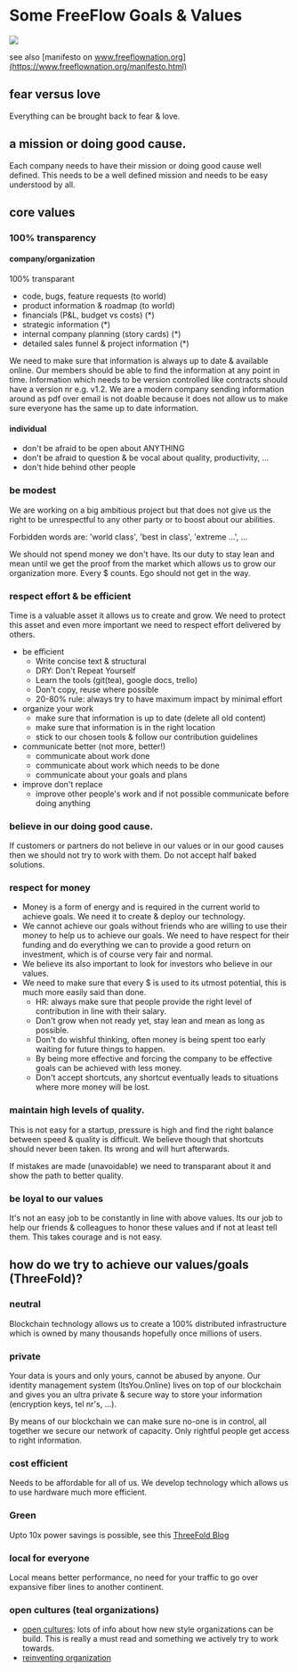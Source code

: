 
# Some FreeFlow Goals & Values

![](https://images.unsplash.com/photo-1504805572947-34fad45aed93?ixlib=rb-0.3.5&s=74c19962d5b4d6c38ada87c81c069b50&auto=format&fit=crop&w=1350&q=80)

see also [manifesto on www.freeflownation.org](https://www.freeflownation.org/manifesto.html)

## fear versus love

Everything can be brought back to fear & love.

## a mission or doing good cause.

Each company needs to have their mission or doing good cause well defined.
This needs to be a well defined mission and needs to be easy understood by all.

## core values

### 100% transparency

#### company/organization

100% transparant

- code, bugs, feature requests (to world)
- product information & roadmap (to world)
- financials (P&L, budget vs costs) (\*)
- strategic information (\*)
- internal company planning (story cards) (\*)
- detailed sales funnel & project information (\*)

We need to make sure that information is always up to date & available online. Our members should be able to find the information at any point in time. Information which needs to be version controlled like contracts should have a version nr e.g. v1.2. We are a modern company sending information around as pdf over email is not doable because it does not allow us to make sure everyone has the same up to date information.

#### individual

- don't be afraid to be open about ANYTHING
- don't be afraid to question & be vocal about quality, productivity, ...
- don't hide behind other people

### be modest

We are working on a big ambitious project but that does not give us the right to be unrespectful to any other party or to boost about our abilities.

Forbidden words are: 'world class', 'best in class', 'extreme ...', ...

We should not spend money we don't have. Its our duty to stay lean and mean until we get the proof from the market which allows us to grow our organization more. Every $ counts. Ego should not get in the way.

### respect effort & be efficient

Time is a valuable asset it allows us to create and grow. We need to protect this asset and even more important we need to respect effort delivered by others.

- be efficient
    - Write concise text & structural
    - DRY: Don't Repeat Yourself
    - Learn the tools (git(tea), google docs, trello)
    - Don't copy, reuse where possible
    - 20-80% rule: always try to have maximum impact by minimal effort
- organize your work
    - make sure that information is up to date (delete all old content)
    - make sure that information is in the right location
    - stick to our chosen tools & follow our contribution guidelines
- communicate better (not more, better!)
    - communicate about work done
    - communicate about work which needs to be done
    - communicate about your goals and plans
- improve don't replace
    - improve other people's work and if not possible communicate before doing anything

### believe in our doing good cause.

If customers or partners do not believe in our values or in our good causes then we should not try to work with them. Do not accept half baked solutions.

### respect for money

- Money is a form of energy and is required in the current world to achieve goals. We need it to create & deploy our technology.
- We cannot achieve our goals without friends who are willing to use their money to help us to achieve our goals. We need to have respect for their funding and do everything we can to provide a good return on investment, which is of course very fair and normal.
- We believe its also important to look for investors who believe in our values.
- We need to make sure that every $ is used to its utmost potential, this is much more easily said than done.
	- HR: always make sure that people provide the right level of contribution in line with their salary.
	- Don't grow when not ready yet, stay lean and mean as long as possible.
	- Don't do wishful thinking, often money is being spent too early waiting for future things to happen.
	- By being more effective and forcing the company to be effective goals can be achieved with less money.
	- Don't accept shortcuts, any shortcut eventually leads to situations where more money will be lost.


### maintain high levels of quality.

This is not easy for a startup, pressure is high and find the right balance between speed & quality is difficult.
We believe though that shortcuts should never been taken. Its wrong and will hurt afterwards.

If mistakes are made (unavoidable) we need to transparant about it and show the path to better quality.


### be loyal to our values

It's not an easy job to be constantly in line with above values.
Its our job to help our friends & colleagues to honor these values and if not at least tell them.
This takes courage and is not easy.


## how do we try to achieve our values/goals (ThreeFold)?

### neutral

Blockchain technology allows us to create a 100% distributed infrastructure which is owned by many thousands hopefully once millions of users.

### private

Your data is yours and only yours, cannot be abused by anyone.
Our identity management system (ItsYou.Online) lives on top of our blockchain and gives you an ultra private & secure way to store your information (encryption keys, tel nr's, ...).

By means of our blockchain we can make sure no-one is in control, all together we secure our network of capacity. Only rightful people get access to right information.

### cost efficient

Needs to be affordable for all of us.
We develop technology which allows us to use hardware much more efficient.

### Green

Upto 10x power savings is possible, see this [ThreeFold Blog](10x_times_power.md)

### local for everyone

Local means better performance, no need for your traffic to go over expansive fiber lines to another continent.


### open cultures (teal organizations)

- [open cultures](https://danieltenner.com/open-cultures/): lots of info about how new style organizations can be build. This is really a must read and something we actively try to work towards.
- [reinventing organization](http://www.reinventingorganizations.com/uploads/2/1/9/8/21988088/140305_laloux_reinventing_organizations.pdf)

